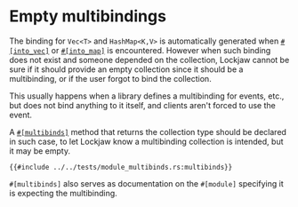 # Empty multibindings

The binding for `Vec<T>` and `HashMap<K,V>` is automatically generated when [`#[into_vec]`](vec.md)
or [`#[into_map]`](map.md) is encountered. However when such binding does not exist and someone
depended on the collection, Lockjaw cannot be sure if it should provide an empty collection since it
should be a multibinding, or if the user forgot to bind the collection.

This usually happens when a library defines a multibinding for events, etc., but does not bind
anything to it itself, and clients aren't forced to use the event.

A [`#[multibinds]`](https://docs.rs/lockjaw/latest/lockjaw/module_attributes/attr.multibinds.html)
method that returns the collection type should be declared in such case, to let Lockjaw know a
multibinding collection is intended, but it may be empty.

```rust,no_run,noplayground
{{#include ../../tests/module_multibinds.rs:multibinds}}
```

`#[multibinds]` also serves as documentation on the `#[module]` specifying it is expecting the
multibinding.